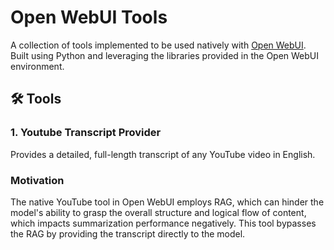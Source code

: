# Open WebUI Tools

A collection of tools implemented to be used natively with [Open WebUI](https://github.com/open-webui/open-webui). Built using Python and leveraging the libraries provided in the Open WebUI environment.

## 🛠️ Tools

### 1. Youtube Transcript Provider

Provides a detailed, full-length transcript of any YouTube video in English.

### Motivation
The native YouTube tool in Open WebUI employs RAG, which can hinder the model's ability to grasp the overall structure and logical flow of content, which impacts summarization performance negatively. This tool bypasses the RAG by providing the transcript directly to the model.